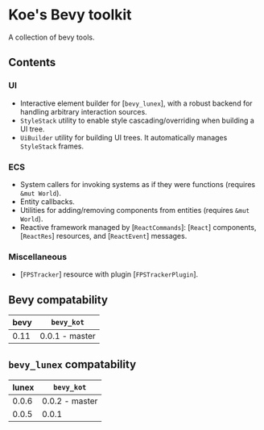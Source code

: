# Koe's Bevy toolkit

A collection of bevy tools.



## Contents

### UI

- Interactive element builder for [`bevy_lunex`], with a robust backend for handling arbitrary interaction sources.
- `StyleStack` utility to enable style cascading/overriding when building a UI tree.
- `UiBuilder` utility for building UI trees. It automatically manages `StyleStack` frames.


### ECS

- System callers for invoking systems as if they were functions (requires `&mut World`).
- Entity callbacks.
- Utilities for adding/removing components from entities (requires `&mut World`).
- Reactive framework managed by [`ReactCommands`]: [`React`] components, [`ReactRes`] resources, and [`ReactEvent`] messages.


### Miscellaneous

- [`FPSTracker`] resource with plugin [`FPSTrackerPlugin`].




## Bevy compatability

| bevy | `bevy_kot`     |
|------|----------------|
| 0.11 | 0.0.1 - master |




## `bevy_lunex` compatability

| lunex | `bevy_kot`     |
|-------|----------------|
| 0.0.6 | 0.0.2 - master |
| 0.0.5 | 0.0.1          |
